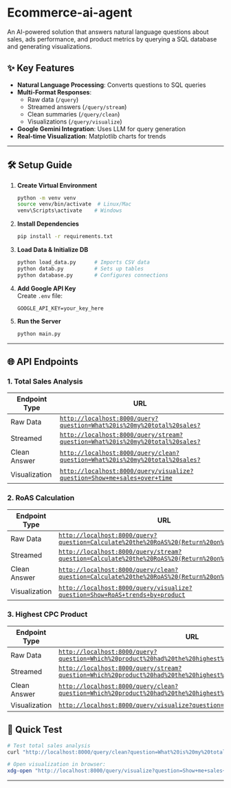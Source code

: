 # Ecommerce-ai-agent

An AI-powered solution that answers natural language questions about sales, ads performance, and product metrics by querying a SQL database and generating visualizations.

## ✨ Key Features
- **Natural Language Processing**: Converts questions to SQL queries
- **Multi-Format Responses**: 
  - Raw data (`/query`)
  - Streamed answers (`/query/stream`)
  - Clean summaries (`/query/clean`)
  - Visualizations (`/query/visualize`)
- **Google Gemini Integration**: Uses LLM for query generation
- **Real-time Visualization**: Matplotlib charts for trends

---

## 🛠️ Setup Guide

1. **Create Virtual Environment**
   ```bash
   python -m venv venv
   source venv/bin/activate  # Linux/Mac
   venv\Scripts\activate    # Windows
   ```

2. **Install Dependencies**
   ```bash
   pip install -r requirements.txt
   ```

3. **Load Data & Initialize DB**
   ```bash
   python load_data.py      # Imports CSV data
   python datab.py          # Sets up tables
   python database.py       # Configures connections
   ```

4. **Add Google API Key**  
   Create `.env` file:
   ```env
   GOOGLE_API_KEY=your_key_here
   ```

5. **Run the Server**
   ```bash
   python main.py
   ```

---

## 🌐 API Endpoints

### 1. Total Sales Analysis
| Endpoint Type | URL |
|--------------|-----|
| Raw Data | [`http://localhost:8000/query?question=What%20is%20my%20total%20sales?`](http://localhost:8000/query?question=What%20is%20my%20total%20sales?) |
| Streamed | [`http://localhost:8000/query/stream?question=What%20is%20my%20total%20sales?`](http://localhost:8000/query/stream?question=What%20is%20my%20total%20sales?) |
| Clean Answer | [`http://localhost:8000/query/clean?question=What%20is%20my%20total%20sales?`](http://localhost:8000/query/clean?question=What%20is%20my%20total%20sales?) |
| Visualization | [`http://localhost:8000/query/visualize?question=Show+me+sales+over+time`](http://localhost:8000/query/visualize?question=Show+me+sales+over+time) |

### 2. RoAS Calculation
| Endpoint Type | URL |
|--------------|-----|
| Raw Data | [`http://localhost:8000/query?question=Calculate%20the%20RoAS%20(Return%20on%20Ad%20Spend)`](http://localhost:8000/query?question=Calculate%20the%20RoAS%20(Return%20on%20Ad%20Spend)) |
| Streamed | [`http://localhost:8000/query/stream?question=Calculate%20the%20RoAS%20(Return%20on%20Ad%20Spend)`](http://localhost:8000/query/stream?question=Calculate%20the%20RoAS%20(Return%20on%20Ad%20Spend)) |
| Clean Answer | [`http://localhost:8000/query/clean?question=Calculate%20the%20RoAS%20(Return%20on%20Ad%20Spend)`](http://localhost:8000/query/clean?question=Calculate%20the%20RoAS%20(Return%20on%20Ad%20Spend)) |
| Visualization | [`http://localhost:8000/query/visualize?question=Show+RoAS+trends+by+product`](http://localhost:8000/query/visualize?question=Show+RoAS+trends+by+product) |

### 3. Highest CPC Product
| Endpoint Type | URL |
|--------------|-----|
| Raw Data | [`http://localhost:8000/query?question=Which%20product%20had%20the%20highest%20CPC%20(Cost%20Per%20Click)?`](http://localhost:8000/query?question=Which%20product%20had%20the%20highest%20CPC%20(Cost%20Per%20Click)?) |
| Streamed | [`http://localhost:8000/query/stream?question=Which%20product%20had%20the%20highest%20CPC%20(Cost%20Per%20Click)?`](http://localhost:8000/query/stream?question=Which%20product%20had%20the%20highest%20CPC%20(Cost%20Per%20Click)?) |
| Clean Answer | [`http://localhost:8000/query/clean?question=Which%20product%20had%20the%20highest%20CPC%20(Cost%20Per%20Click)?`](http://localhost:8000/query/clean?question=Which%20product%20had%20the%20highest%20CPC%20(Cost%20Per%20Click)?) |
| Visualization | [`http://localhost:8000/query/visualize?question=Compare+CPC+across+products`](http://localhost:8000/query/visualize?question=Compare+CPC+across+products) |



## 🚀 Quick Test
```bash
# Test total sales analysis
curl "http://localhost:8000/query/clean?question=What%20is%20my%20total%20sales?"

# Open visualization in browser:
xdg-open "http://localhost:8000/query/visualize?question=Show+me+sales+over+time"
```

---
